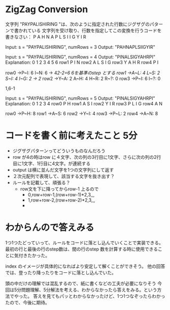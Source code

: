 # ZigZag Conversion

文字列 "PAYPALISHIRING "は、次のように指定された行数にジグザグのパターンで書かれている
文字列を受け取り、行数を指定してこの変換を行うコードを書きなさい：
P   A   H   N
A P L S I I G
Y   I   R


Input: s = "PAYPALISHIRING", numRows = 3
Output: "PAHNAPLSIIGYIR"


Input: s = "PAYPALISHIRING", numRows = 4
Output: "PINALSIGYAHRPI"
Explanation:
     0 1 2 3 4 5 6 
row1 P     I     N
row2 A   L S   I G
row3 Y A   H R
row4 P     I

row0 ->P~I: 6 I~N: 6               -> 4*2-2=6 6を基準のstep とする
row1 ->A~L: 4 L~S: 2 S~I: 4 I~G: 2 -> 2*
row2 ->Y~A: 2 A~H: 4 H~R: 2 R~?: 0
row3 ->P~I: 6 I~?: 0

1,6-1

Input: s = "PAYPALISHIRING", numRows = 5
Output: "PINALSIGYAHRPI"
Explanation:
     0 1 2 3 4
row0 P       H
row1 A     S I
row2 Y   I   R
row3 P L     I G
row4 A       N

row0 ->P~H: 8
row1 ->A~S: 6
row2 ->Y~I: 4
row3 ->P~L: 2 
row4 ->A~N: 8

# コードを書く前に考えたこと 5分
- ジグザグパターンってどういうものなんだろう
- row が4の時はrow に４文字、次の列の3行目に1文字、さらに次の列の2行目に1文字、1行目に4文字。が連続する
- output は横に並んだ文字を1つの文字列にして返す
- ２次元配列で表現して、該当する文字を抜き出す？
- ルールを記載して、頑張る？
  - row文を下に降ってからrow-1 上るので
    - 0,row+row-1,(row+row-1)*2,3,,,
    - 1,row+row-2,(row+row-2)*2,3,,,
    - 
# わからんので答えみる
1つ1つたどっていって、ルールをコードに落とし込んでいくことで実装できる。
最初の行と最後の行のstep数は、間の行のstep 数を計算する時に使用できることに気付きたかった。

index のイメージが具体的になればより安定して解くことができそう。
他の回答では、登ったり降ったりをコードに落とし込んでいた。

頭の中だけの理解では混乱するので、紙に書くなどの工夫が必要になりそう
今回は5分問題理解、5分解法を考える、わからなかったら答えをみる。という方法でやった。
答えを見てもパッとわからなかったけど、1つ1つなぞったらわかったので、今後に期待。
